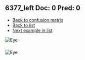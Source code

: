 ## 6377_left Doc: 0 Pred: 0
- [Back to confusion matrix](https://github.com/juliandewit/kaggle_retinopathy/blob/master/matrix.md)
- [Back to list](https://github.com/juliandewit/kaggle_retinopathy/blob/master/lists/00/list.md)
- [Next example in list](https://github.com/juliandewit/kaggle_retinopathy/blob/master/lists/00/63/6378_left.md)

![Eye](https://retinopaty.blob.core.windows.net/size1024/6377_left_0.jpeg)

### 

![Eye]()
